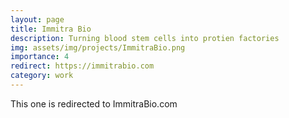 ```yaml
---
layout: page
title: Immitra Bio
description: Turning blood stem cells into protien factories
img: assets/img/projects/ImmitraBio.png
importance: 4
redirect: https://immitrabio.com
category: work
---
```


This one is redirected to ImmitraBio.com